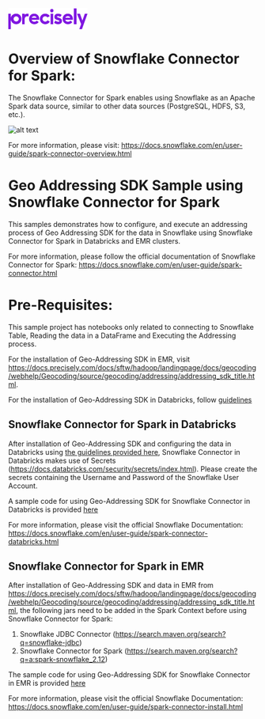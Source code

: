 ![Precisely](../../Precisely_Logo.png)
# Overview of Snowflake Connector for Spark:
The Snowflake Connector for Spark enables using Snowflake as an Apache Spark data source, similar to other data sources (PostgreSQL, HDFS, S3, etc.).

![alt text](https://docs.snowflake.com/en/_images/spark-snowflake-data-source.png)

For more information, please visit: https://docs.snowflake.com/en/user-guide/spark-connector-overview.html


# Geo Addressing SDK Sample using Snowflake Connector for Spark
This samples demonstrates how to configure, and execute an addressing process of Geo Addressing SDK for the data in Snowflake using Snowflake Connector for Spark in Databricks and EMR clusters.

For more information, please follow the official documentation of Snowflake Connector for Spark: https://docs.snowflake.com/en/user-guide/spark-connector.html


# Pre-Requisites:
This sample project has notebooks only related to connecting to Snowflake Table, Reading the data in a DataFrame and Executing the Addressing process. 

For the installation of Geo-Addressing SDK in EMR, visit https://docs.precisely.com/docs/sftw/hadoop/landingpage/docs/geocoding/webhelp/Geocoding/source/geocoding/addressing/addressing_sdk_title.html. 

For the installation of Geo-Addressing SDK in Databricks, follow [guidelines](../databricks-addressing/README.md)

## Snowflake Connector for Spark in Databricks
After installation of Geo-Addressing SDK and configuring the data in Databricks using [the guidelines provided here](../databricks-addressing/README.md), Snowflake Connector in Databricks makes use of Secrets (https://docs.databricks.com/security/secrets/index.html). Please create the secrets containing the Username and Password of the Snowflake User Account.

A sample code for using Geo-Addressing SDK for Snowflake Connector in Databricks is provided [here](../snowflake-connector/databricks/Snowflake_Connector_Addressing_Demo.ipynb)

For more information, please visit the official Snowflake Documentation: https://docs.snowflake.com/en/user-guide/spark-connector-databricks.html


## Snowflake Connector for Spark in EMR
After installation of Geo-Addressing SDK and data in EMR from https://docs.precisely.com/docs/sftw/hadoop/landingpage/docs/geocoding/webhelp/Geocoding/source/geocoding/addressing/addressing_sdk_title.html, the following jars need to be added in the Spark Context before using Snowflake Connector for Spark:
1. Snowflake JDBC Connector (https://search.maven.org/search?q=snowflake-jdbc)
2. Snowflake Connector for Spark (https://search.maven.org/search?q=a:spark-snowflake_2.12)

The sample code for using Geo-Addressing SDK for Snowflake Connector in EMR is provided [here](../snowflake-connector/emr/EMR_PySpark_Addressing_Snowflake_Connector.ipynb)

For more information, please visit the official Snowflake Documentation: https://docs.snowflake.com/en/user-guide/spark-connector-install.html